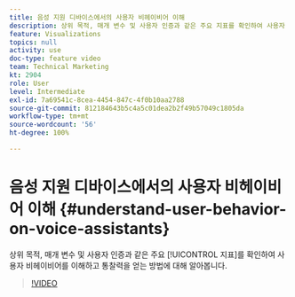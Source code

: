 ```yaml
---
title: 음성 지원 디바이스에서의 사용자 비헤이비어 이해
description: 상위 목적, 매개 변수 및 사용자 인증과 같은 주요 지표를 확인하여 사용자 비헤이비어를 이해하고 통찰력을 얻는 방법에 대해 알아봅니다.
feature: Visualizations
topics: null
activity: use
doc-type: feature video
team: Technical Marketing
kt: 2904
role: User
level: Intermediate
exl-id: 7a69541c-8cea-4454-847c-4f0b10aa2788
source-git-commit: 812184643b5c4a5c01dea2b2f49b57049c1805da
workflow-type: tm+mt
source-wordcount: '56'
ht-degree: 100%

---
```


# 음성 지원 디바이스에서의 사용자 비헤이비어 이해 {#understand-user-behavior-on-voice-assistants}

상위 목적, 매개 변수 및 사용자 인증과 같은 주요 [!UICONTROL 지표]를 확인하여 사용자 비헤이비어를 이해하고 통찰력을 얻는 방법에 대해 알아봅니다.

>[!VIDEO](https://video.tv.adobe.com/v/27227/?quality=12&learn=on)
